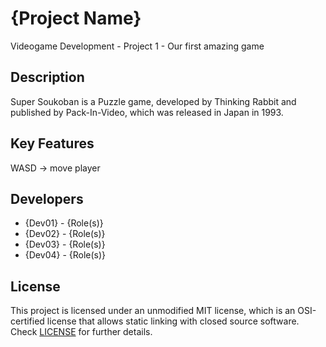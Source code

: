 # {Project Name}
Videogame Development - Project 1 - Our first amazing game

## Description
Super Soukoban is a Puzzle game, developed by Thinking Rabbit and published by Pack-In-Video, which was released in Japan in 1993.

## Key Features
WASD -> move player
 
## Developers
 - {Dev01} - {Role(s)}
 - {Dev02} - {Role(s)}
 - {Dev03} - {Role(s)}
 - {Dev04} - {Role(s)}

## License
This project is licensed under an unmodified MIT license, which is an OSI-certified license that allows static linking with closed source software. Check [LICENSE](LICENSE) for further details.
